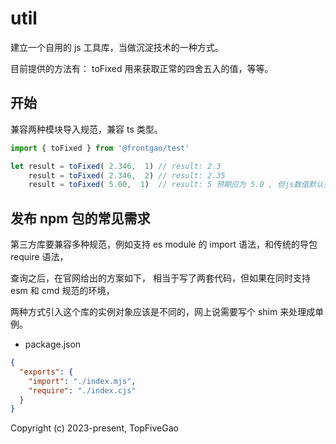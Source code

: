 # util

建立一个自用的 js 工具库，当做沉淀技术的一种方式。

目前提供的方法有： toFixed 用来获取正常的四舍五入的值，等等。

## 开始
兼容两种模块导入规范，兼容 ts 类型。
```javascript
import { toFixed } from '@frontgao/test'

let result = toFixed( 2.346,  1) // result: 2.3
    result = toFixed( 2.346,  2) // result: 2.35
    result = toFixed( 5.00,  1)  // result: 5 预期应为 5.0 , 但js数值默认会省略无效小数0 。 
```
## 发布 npm 包的常见需求
第三方库要兼容多种规范，例如支持 es module 的 import 语法，和传统的导包 require 语法，

查询之后，在官网给出的方案如下， 相当于写了两套代码，但如果在同时支持 esm 和 cmd 规范的环境，

两种方式引入这个库的实例对象应该是不同的，网上说需要写个 shim 来处理成单例。

*  package.json
```json
{
  "exports": {
    "import": "./index.mjs",
    "require": "./index.cjs"
  }
}
```


Copyright (c) 2023-present, TopFiveGao